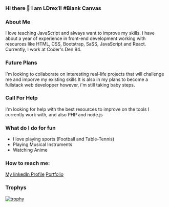 ### Hi there 👋 I am LDrex1! #Blank Canvas

<!--
**LDrex1/LDrex1** is a ✨ _special_ ✨ repository because its `README.md` (this file) appears on your GitHub profile.

Here are some ideas to get you started:

- 🔭 I’m currently working on ...
- 🌱 I’m currently learning ...
- 👯 I’m looking to collaborate on ...
- 🤔 I’m looking for help with ...
- 💬 Ask me about ...
- 📫 How to reach me: ...
- 😄 Pronouns: ...
- ⚡ Fun fact: ...
-->

### About Me
I love teaching JavaScript and always want to improve my skills. I have about a year of experience in front-end development working with resources like HTML, CSS, Bootstrap, SaSS, JavaScript and React. Currently, I work at Coder's Den 94.

### Future Plans
I'm looking to collaborate on interesting real-life projects that will challenge me and imporve my existing skills
It is also in my plans to become a fullstack web developper however, i'm still taking baby steps.

### Call For Help
I'm looking for help with the best resources to improve on the tools I currently work with, and also PHP and node.js 

### What do I do for fun
- I love playing sports (Football and Table-Tennis)
- Playing Musical Instruments
- Watching Anime

### How to reach me:

[My linkedIn Profile](https://www.linkedin.com/in/oluwadamilare-abiola-a31163245/) [Portfolio](https://ldrex1.github.io/my_portfolio/)


### Trophys
[![trophy](https://github-profile-trophy.vercel.app/?username=LDrex1)](https://github.com/LDrex1/github-profile-trophy)
